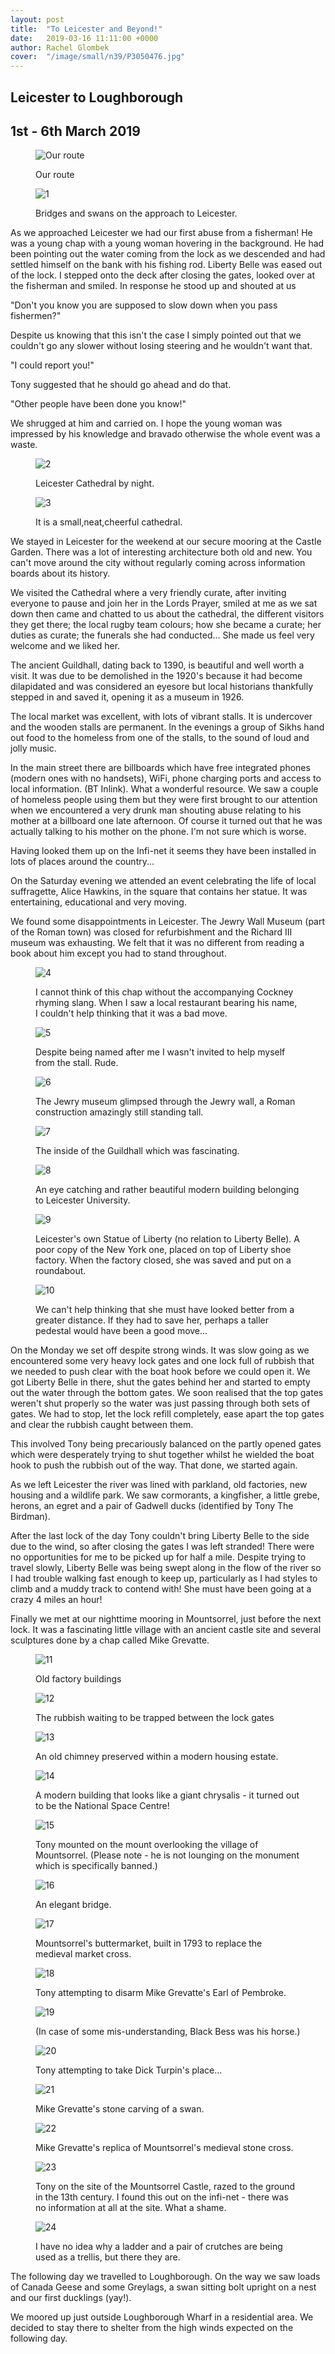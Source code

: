 ```yaml
---
layout: post
title:  "To Leicester and Beyond!"
date:   2019-03-16 11:11:00 +0000
author: Rachel Glombek
cover:  "/image/small/n39/P3050476.jpg"
---
```


<h2>Leicester to Loughborough</h2>

<h2>1st - 6th March 2019</h2>

<figure>
 <img src="{{site.baseurl}}/image/maps/n39map.png" alt="Our route" >
 <figcaption>
 <p>Our route</p>
 </figcaption>
</figure>

<figure>
 <img src="{{site.baseurl}}/image/small/n39/P3010371.jpg" alt="1" >
 <figcaption>
 <p>Bridges and swans on the approach to Leicester.</p>
 </figcaption>
</figure>

<p>As we approached Leicester we had our first abuse from a fisherman! He was a young chap with a young woman hovering in the background. He had been pointing out the water coming from the lock as we descended and had settled himself on the bank with his fishing rod. Liberty Belle was eased out of the lock. I stepped onto the deck after closing the gates, looked over at the fisherman and smiled. In response he stood up and shouted at us</p>

<p>"Don't you know you are supposed to slow down when you pass fishermen?"</p>

<p>Despite us knowing that this isn't the case I simply pointed out that we couldn't go any slower without losing steering and he wouldn't want that.</p>

<p>"I could report you!"</p>

<p>Tony suggested that he should go ahead and do that.</p>

<p>"Other people have been done you know!"</p>

<p>We shrugged at him and carried on.  I hope the young woman was impressed by his knowledge and bravado otherwise the whole event was a waste.</p>

<figure>
 <img src="{{site.baseurl}}/image/small/n39/P3020396.jpg" alt="2" >
 <figcaption>
 <p>Leicester Cathedral by night.</p>
 </figcaption>
</figure>

<figure>
 <img src="{{site.baseurl}}/image/small/n39/P3020388.jpg" alt="3" >
 <figcaption>
 <p>It is a small,neat,cheerful cathedral.</p>
 </figcaption>
</figure>

<p>We stayed in Leicester for the weekend at our secure mooring at the Castle Garden. There was a lot of interesting architecture both old and new. You can't move around the city without regularly coming across information boards about its history.</p>

<p>We visited the Cathedral where a very friendly curate, after inviting everyone to pause and join her in the Lords Prayer, smiled at me as we sat down then came and chatted to us about the cathedral, the different visitors they get there; the local rugby team colours; how she became a curate; her duties as curate; the funerals she had conducted... She made us feel very welcome and we liked her.</p>

<p>The ancient Guildhall, dating back to 1390, is beautiful and well worth a visit. It was due to be demolished in the 1920's because it had become dilapidated and was considered an eyesore but local historians thankfully stepped in and saved it, opening it as a museum in 1926.</p>

<p>The local market was excellent, with lots of vibrant stalls. It is undercover and the wooden stalls are permanent. In the evenings a group of Sikhs hand out food to the homeless from one of the stalls, to the sound of loud and jolly music.</p>

<p>In the main street there are billboards which have free integrated phones (modern ones with no handsets), WiFi, phone charging ports and access to local information. (BT Inlink). What a wonderful resource. We saw a couple of homeless people using them but they were first brought to our attention when we encountered a very drunk man shouting abuse relating to his mother at a billboard one late afternoon.  Of course it turned out that he was actually talking to his mother on the phone. I'm not sure which is worse.</p>

<p>Having looked them up on the Infi-net it seems they have been installed in lots of places around the country...</p>

<p>On the Saturday evening we attended an event celebrating the life of local suffragette, Alice Hawkins, in the square that contains her statue. It was entertaining, educational and very moving.</p>

<p>We found some disappointments in Leicester. The Jewry Wall Museum (part of the Roman town) was closed for refurbishment and the Richard III museum was exhausting. We felt that it was no different from reading a book about him except you had to stand throughout.</p>

<figure>
 <img src="{{site.baseurl}}/image/small/n39/P3020392.jpg" alt="4" >
 <figcaption>
 <p>I cannot think of this chap without the accompanying Cockney rhyming slang. When I saw a local restaurant bearing his name, I couldn't help thinking that it was a bad move.</p>
 </figcaption>
</figure>

<figure>
 <img src="{{site.baseurl}}/image/small/n39/P3020383.jpg" alt="5" >
 <figcaption>
 <p>Despite being named after me I wasn't invited to help myself from the stall. Rude.</p>
 </figcaption>
</figure>

<figure>
 <img src="{{site.baseurl}}/image/small/n39/P3030428.jpg" alt="6" >
 <figcaption>
 <p>The Jewry museum glimpsed through the Jewry wall, a Roman construction amazingly still standing tall.</p>
 </figcaption>
</figure>

<figure>
 <img src="{{site.baseurl}}/image/small/n39/P3030422.jpg" alt="7" >
 <figcaption>
 <p>The inside of the Guildhall which was fascinating.</p>
 </figcaption>
</figure>

<figure>
 <img src="{{site.baseurl}}/image/small/n39/P3030437.jpg" alt="8" >
 <figcaption>
 <p>An eye catching and rather beautiful modern building belonging to Leicester University.</p>
 </figcaption>
</figure>

<figure>
 <img src="{{site.baseurl}}/image/small/n39/IMG-20190302-WA0002.jpg" alt="9" >
 <figcaption>
 <p>Leicester's own Statue of Liberty (no relation to Liberty Belle). A poor copy of the New York one, placed on top of Liberty shoe factory. When the factory closed, she was saved and put on a roundabout.</p>
 </figcaption>
</figure>

<figure>
 <img src="{{site.baseurl}}/image/small/n39/IMG-20190302-WA0002-crop2.jpg" alt="10" >
 <figcaption>
 <p>We can't help thinking that she must have looked better from a greater distance. If they had to save her, perhaps a taller pedestal would have been a good move...</p>
 </figcaption>
</figure>

<p>On the Monday we set off despite strong winds. It was slow going as we encountered some very heavy lock gates and one lock full of rubbish that we needed to push clear with the boat hook before we could open it. We got Liberty Belle in there, shut the gates behind her and started to empty out the water through the bottom gates. We soon realised that the top gates weren't shut properly so the water was just passing through both sets of gates. We had to stop, let the lock refill completely, ease apart the top gates and clear the rubbish caught between them. </p>

<p>This involved Tony being precariously balanced on the partly opened gates which were desperately trying to shut together whilst he wielded the boat hook to push the rubbish out of the way. That done, we started again.</p>

<p>As we left Leicester the river was lined with parkland, old factories, new housing and a wildlife park. We saw cormorants, a kingfisher, a little grebe, herons, an egret and a pair of Gadwell ducks (identified by Tony The Birdman).</p>

<p>After the last lock of the day Tony couldn't bring Liberty Belle to the side due to the wind, so after closing the gates I was left stranded! There were no opportunities for me to be picked up for half a mile. Despite trying to travel slowly, Liberty Belle was being swept along in the flow of the river so I had trouble walking fast enough to keep up, particularly as I had styles to climb and a muddy track to contend with! She must have been going at a crazy 4 miles an hour! </p>

<p>Finally we met at our nighttime mooring in Mountsorrel, just before the next lock. It was a fascinating little village with an ancient castle site and several sculptures done by a chap called Mike Grevatte.</p>

<figure>
 <img src="{{site.baseurl}}/image/small/n39/P3040456.jpg" alt="11" >
 <figcaption>
 <p>Old factory buildings</p>
 </figcaption>
</figure>

<figure>
 <img src="{{site.baseurl}}/image/small/n39/P3040464.jpg" alt="12" >
 <figcaption>
 <p>The rubbish waiting to be trapped between the lock gates</p>
 </figcaption>
</figure>

<figure>
 <img src="{{site.baseurl}}/image/small/n39/P3040461.jpg" alt="13" >
 <figcaption>
 <p>An old chimney preserved within a modern housing estate.</p>
 </figcaption>
</figure>

<figure>
 <img src="{{site.baseurl}}/image/small/n39/P3040467.jpg" alt="14" >
 <figcaption>
 <p>A modern building that looks like a giant chrysalis - it turned out to be the National Space Centre!</p>
 </figcaption>
</figure>

<figure>
 <img src="{{site.baseurl}}/image/small/n39/P3050477.jpg" alt="15" >
 <figcaption>
 <p>Tony mounted on the mount overlooking the village of Mountsorrel.
(Please note - he is not lounging on the monument which is specifically banned.)</p>
 </figcaption>
</figure>

<figure>
 <img src="{{site.baseurl}}/image/small/n39/P3050476.jpg" alt="16" >
 <figcaption>
 <p>An elegant bridge.</p>
 </figcaption>
</figure>

<figure>
 <img src="{{site.baseurl}}/image/small/n39/P3050485.jpg" alt="17" >
 <figcaption>
 <p>Mountsorrel's buttermarket, built in 1793 to replace the medieval market cross.</p>
 </figcaption>
</figure>

<figure>
 <img src="{{site.baseurl}}/image/small/n39/P3050483.jpg" alt="18" >
 <figcaption>
 <p>Tony attempting to disarm Mike Grevatte's Earl of Pembroke.</p>
 </figcaption>
</figure>

<figure>
 <img src="{{site.baseurl}}/image/small/n39/P3050487.jpg" alt="19" >
 <figcaption>
 <p>(In case of some mis-understanding, Black Bess was his horse.)</p>
 </figcaption>
</figure>

<figure>
 <img src="{{site.baseurl}}/image/small/n39/P3050488.jpg" alt="20" >
 <figcaption>
 <p>Tony attempting to take Dick Turpin's place...</p>
 </figcaption>
</figure>

<figure>
 <img src="{{site.baseurl}}/image/small/n39/P3050489.jpg" alt="21" >
 <figcaption>
 <p>Mike Grevatte's stone carving of a swan.</p>
 </figcaption>
</figure>

<figure>
 <img src="{{site.baseurl}}/image/small/n39/P3050493.jpg" alt="22" >
 <figcaption>
 <p>Mike Grevatte's replica of Mountsorrel's medieval stone cross.</p>
 </figcaption>
</figure>

<figure>
 <img src="{{site.baseurl}}/image/small/n39/P3050482.jpg" alt="23" >
 <figcaption>
 <p>Tony on the site of the Mountsorrel Castle, razed to the ground in the 13th century. I found this out on the infi-net - there was no information at all at the site. What a shame.</p>
 </figcaption>
</figure>

<figure>
 <img src="{{site.baseurl}}/image/small/n39/P3050486.jpg" alt="24" >
 <figcaption>
 <p>I have no idea why a ladder and a pair of crutches are being used as a trellis, but there they are.</p>
 </figcaption>
</figure>

<p>The following day we travelled to Loughborough. On the way we saw loads of Canada Geese and some Greylags, a swan sitting bolt upright on a nest and our first ducklings (yay!). </p>

<p>We moored up just outside Loughborough Wharf in a residential area. We decided to stay there to shelter from the high winds expected on the following day.</p>
